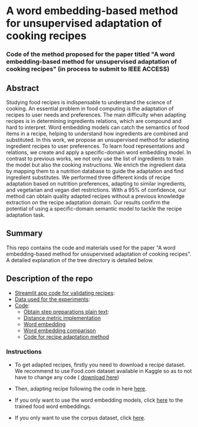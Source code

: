 # A word embedding-based method for unsupervised adaptation of cooking recipes

### Code of the method proposed for the paper titled "A word embedding-based method for unsupervised adaptation of cooking recipes" (in process to submit to IEEE ACCESS)

## Abstract

Studying food recipes is indispensable to understand the science of cooking. An essential problem in food computing is the adaptation of recipes to user needs and preferences. The main difficulty when adapting recipes is in determining ingredients relations, which are compound and hard to interpret. Word embedding models can catch the semantics of food items in a recipe, helping to understand how ingredients are combined and substituted. In this work, we propose an unsupervised method for adapting ingredient recipes to user preferences. To learn food representations and relations, we create and apply a specific-domain word embedding model.  In contrast to previous works, we not only use the list of ingredients to train the model but also the cooking instructions. We enrich the ingredient data by mapping them to a nutrition database to guide the adaptation and find ingredient substitutes. We performed three different kinds of recipe adaptation based on nutrition preferences, adapting to similar ingredients, and vegetarian and vegan diet restrictions. With a 95% of confidence, our method can obtain quality adapted recipes without a previous knowledge extraction on the recipe adaptation domain. Our results confirm the potential of using a specific-domain semantic model to tackle the recipe adaptation task.

## Summary

This repo contains the code and materials used for the paper "A word embedding-based method for unsupervised adaptation of cooking recipes". A detailed explanation of the tree directory is detailed below.

## Description of the repo
- [Streamlit app code for validating recipes]():
- [Data used for the experiments](https://github.com/andreamorgar/recipe-adaptation/blob/main/data):
- [Code](https://github.com/andreamorgar/recipe-adaptation/blob/main/files):
  - [Obtain step preparations plain text](https://github.com/andreamorgar/recipe-adaptation/blob/main/files/create_plain_recipe_text.py):
  - [Distance metric implementation](https://github.com/andreamorgar/recipe-adaptation/blob/main/files/fjaccard.py)
  - [Word embedding](https://github.com/andreamorgar/recipe-adaptation/blob/main/files/word_embedding.py)
  - [Word embedding comparison](https://github.com/andreamorgar/recipe-adaptation/blob/main/files/word-embedding-comparative.py)
  - [Code for recipe adaptation method](https://github.com/andreamorgar/recipe-adaptation/blob/main/files/recipe_adaptation.py)

### Instructions
- To get adapted recipes, firstly you need to download a recipe dataset. We recommend to use Food.com dataset available in Kaggle so as to not have to change any code ( [download here](https://www.kaggle.com/shuyangli94/food-com-recipes-and-user-interactions?select=RAW_recipes.csv))
- Then, adapting recipe following the code in here [here](https://github.com/andreamorgar/recipe-adaptation/blob/main/files/recipe_adaptation.py).


  
- If you only want to use the word embedding models, click [here](https://github.com/andreamorgar/recipe-adaptation/blob/main/models) to the trained food word embeddings.
- If you only want to use the corpus dataset, click [here](https://github.com/andreamorgar/recipe-adaptation/blob/main/data).